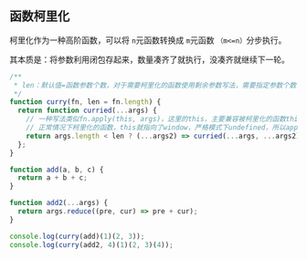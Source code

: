 ## 函数柯里化

柯里化作为一种高阶函数，可以将 `n`元函数转换成 `m`元函数 `（m<=n）`分步执行。

其本质是：将参数利用闭包存起来，数量凑齐了就执行，没凑齐就继续下一轮。

```javascript
/**
 * len：默认值=函数参数个数，对于需要柯里化的函数使用剩余参数写法，需要指定参数个数
 */
function curry(fn, len = fn.length) {
  return function curried(...args) {
    // 一种写法类似fn.apply(this, args)，这里的this，主要兼容被柯里化的函数this对象指向了其他对象，调用的时候也不能柯里化式分步计算
    // 正常情况下柯里化的函数，this就指向了window，严格模式下undefined，所以apply写法用处不大
    return args.length < len ? (...args2) => curried(...args, ...args2) : fn(...args);
  };
}

function add(a, b, c) {
  return a + b + c;
}

function add2(...args) {
  return args.reduce((pre, cur) => pre + cur);
}

console.log(curry(add)(1)(2, 3));
console.log(curry(add2, 4)(1)(2, 3)(4));
```
